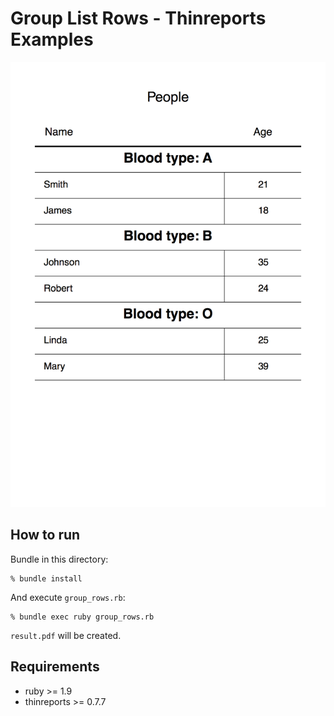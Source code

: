 # Group List Rows - Thinreports Examples

![Goal](group_rows.png)

## How to run

Bundle in this directory:

    % bundle install

And execute `group_rows.rb`:

    % bundle exec ruby group_rows.rb

`result.pdf` will be created.

## Requirements

  * ruby >= 1.9
  * thinreports >= 0.7.7
